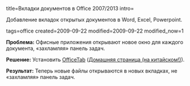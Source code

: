 title=Вкладки документов в Office 2007/2013
intro=<p>Добавление вкладок открытых документов в Word, Excel, Powerpoint.</p>
tags=office
created=2009-09-22
modified=2009-09-22
modified_now=1

<div>

<p><b>Проблема:</b> Офисные приложения открывают новое окно для каждого документа, «захламляя» панель задач.
</p><p>
<b>Решение:</b> Установить <a href="http://files.cnblogs.com/wangminbai/OfficeTab_v1.22.zip">OfficeTab</a> (<a href="http://hi.baidu.com/officecm/">Домашняя страница (на китайском!)</a>).
</p><p>
<b>Результат:</b> Теперь новые файлы открываются в новых вкладках, не «захламляя» панель задач.</p>
</div>
